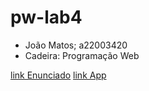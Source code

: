 # pw-lab4

- João Matos; a22003420
- Cadeira: Programação Web

[link Enunciado](https://github.com/ULHT-PW/pw-lab4.git)
[link App](https://pw-lab1htmlreport.herokuapp.com/)